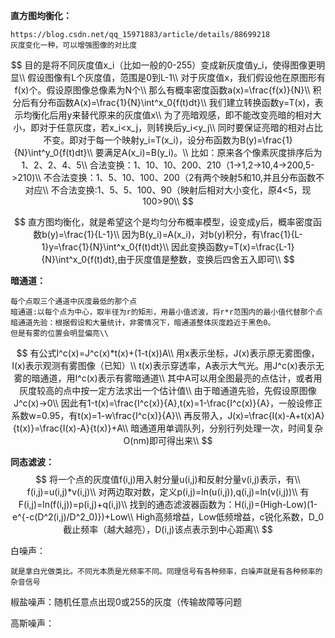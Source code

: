 **直方图均衡化：**

```
https://blog.csdn.net/qq_15971883/article/details/88699218
灰度变化一种，可以增强图像的对比度
```

$$
目的是将不同灰度值x_i（比如一般的0-255）变成新灰度值y_i，使得图像更明显\\
假设图像有L个灰度值，范围是0到L-1\\
对于灰度值x，我们假设他在原图形有f(x)个。假设原图像总像素为N个\\
那么有概率密度函数a(x)=\frac{f(x)}{N}\\
积分后有分布函数A(x)=\frac{1}{N}\int^x_0{f(t)dt}\\
我们建立转换函数y=T(x)，表示均衡化后用y来替代原来的灰度值x\\
为了亮暗观感，即不能改变亮暗的相对大小，即对于任意灰度，若x_i<x_j，则转换后y_i<y_j\\
同时要保证亮暗的相对占比不变。即对于每一个映射y_i=T(x_i)，设分布函数为B(y)=\frac{1}{N}\int^y_0{f(t)dt}\\
要满足A(x_i)=B(y_i)。\\
比如：原来各个像素灰度排序后为1、2、2、4、5\\
合法变换：1、10、10、200、210（1->1,2->10,4->200,5->210)\\
不合法变换：1、5、10、100、200（2有两个映射5和10,并且分布函数不对应\\
不合法变换:1、5、5、100、90（映射后相对大小变化，原4<5，现100>90\\
$$

$$
直方图均衡化，就是希望这个是均匀分布概率模型，设变成y后，概率密度函数b(y)=\frac{1}{L-1}\\
因为B(y_i)=A(x_i)，对b(y)积分，有\frac{1}{L-1}y=\frac{1}{N}\int^x_0{f(t)dt}\\
因此变换函数y=T(x)=\frac{L-1}{N}\int^x_0{f(t)dt},由于灰度值是整数，变换后四舍五入即可\\
$$

**暗通道：**

```
每个点取三个通道中灰度最低的那个点
暗通道:以每个点为中心，取半径为r的矩形，用最小值滤波，将r*r范围内的最小值代替那个点
暗通道先验：根据假设和大量统计，非雾情况下，暗通道整体灰度趋近于黑色0。
但是有雾的位置会明显偏亮\\
```

$$
有公式I^c(x)=J^c(x)*t(x)+(1-t(x))A\\
用x表示坐标，J(x)表示原无雾图像，I(x)表示观测有雾图像（已知）\\
t(x)表示穿透率，A表示大气光。用J^c(x)表示无雾的暗通道，用I^c(x)表示有雾暗通道\\
其中A可以用全图最亮的点估计，或者用灰度较高的点中按一定方法求出一个估计值\\
由于暗通道先验，先假设原图像J^c(x)->0\\
因此有1-t(x)=\frac{I^c(x)}{A},t(x)=1-\frac{I^c(x)}{A}，一般设修正系数w=0.95，有t(x)=1-w\frac{I^c(x)}{A}\\
再反带入，J(x)=\frac{I(x)-A+t(x)A}{t(x)}=\frac{I(x)-A}{t(x)}+A\\
暗通道用单调队列，分别行列处理一次，时间复杂O(nm)即可得出来\\
$$



**同态滤波：**
$$
将一个点的灰度值f(i,j)用入射分量u(i,j)和反射分量v(i,j)表示，有\\
f(i,j)=u(i,j)*v(i,j)\\
对两边取对数，定义p(i,j)=ln(u(i,j)),q(i,j)=ln(v(i,j))\\
有F(i,j)=ln(f(i,j))=p(i,j)+q(i,j)\\
找到的通态滤波器函数为：H(i,j)=(High-Low)(1-e^{-c(D^2(i,j)/D^2_0)})+Low\\
High高频增益，Low低频增益，c锐化系数，D_0截止频率（越大越亮），D(i,j)该点表示到中心距离\\
$$

白噪声：

```
就是拿白光做类比。不同光本质是光频率不同。同理信号有各种频率，白噪声就是有各种频率的杂音信号
```

椒盐噪声：随机任意点出现0或255的灰度（传输故障等问题

高斯噪声：